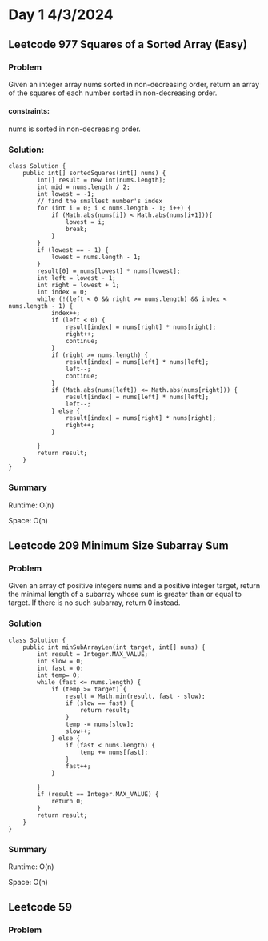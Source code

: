 # Day 1 4/3/2024
## Leetcode 977 Squares of a Sorted Array (Easy)
### Problem
Given an integer array nums sorted in non-decreasing order, return an array of the squares of each number sorted in non-decreasing order.

#### constraints:
nums is sorted in non-decreasing order.

### Solution:
```
class Solution {
    public int[] sortedSquares(int[] nums) {
        int[] result = new int[nums.length];
        int mid = nums.length / 2;
        int lowest = -1;
        // find the smallest number's index
        for (int i = 0; i < nums.length - 1; i++) {
            if (Math.abs(nums[i]) < Math.abs(nums[i+1])){
                lowest = i;
                break;
            }
        }
        if (lowest == - 1) {
            lowest = nums.length - 1;
        }
        result[0] = nums[lowest] * nums[lowest];
        int left = lowest - 1;
        int right = lowest + 1;
        int index = 0;
        while (!(left < 0 && right >= nums.length) && index < nums.length - 1) {
            index++;
            if (left < 0) {
                result[index] = nums[right] * nums[right];
                right++;
                continue;
            } 
            if (right >= nums.length) {
                result[index] = nums[left] * nums[left];
                left--;
                continue;
            }
            if (Math.abs(nums[left]) <= Math.abs(nums[right])) {
                result[index] = nums[left] * nums[left];
                left--;
            } else {
                result[index] = nums[right] * nums[right];
                right++;
            }
            
        }
        return result;
    }
}
```
### Summary

Runtime: O(n)

Space: O(n)


## Leetcode 209 Minimum Size Subarray Sum
### Problem
Given an array of positive integers nums and a positive integer target, return the minimal length of a 
subarray whose sum is greater than or equal to target. If there is no such subarray, return 0 instead.

### Solution
```
class Solution {
    public int minSubArrayLen(int target, int[] nums) {
        int result = Integer.MAX_VALUE;
        int slow = 0;
        int fast = 0;
        int temp= 0;
        while (fast <= nums.length) {
            if (temp >= target) {
                result = Math.min(result, fast - slow);
                if (slow == fast) {
                    return result;
                }
                temp -= nums[slow];
                slow++;
            } else {
                if (fast < nums.length) {
                    temp += nums[fast];
                }
                fast++;
            }
            
        }
        if (result == Integer.MAX_VALUE) {
            return 0;
        }
        return result;
    }
}
```
### Summary

Runtime: O(n)

Space: O(n)

## Leetcode 59
### Problem




